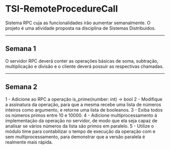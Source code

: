 # TSI-RemoteProcedureCall
 Sistema RPC cuja as funcionalidades irão aumentar semanalmente. O projeto é uma atividade proposta na disciplina de Sistemas Distribuidos.

<hr>

## Semana 1

O servidor RPC deverá conter as operações básicas de soma, subtração, multiplicação e divisão e o cliente deverá possuir as respectivas chamadas.

<hr>

## Semana 2

1 - Adicione ao RPC a operação is_prime(number: int) -> bool
2 - Modifique a assinatura da operação, para que a mesma recebe uma lista de números inteiros como argumento, e retorne uma lista de booleanos.
3 - Exiba todos os números primos entre 10 e 10000.
4 - Adicione multiprocessamento à implementação da operação no servidor, de modo que ela seja capaz de analisar se vários números da lista são primos em paralelo.
5 - Utilize o módulo time para contabilizar o tempo de execução da operação com e sem multiprocessamento, para demonstrar que a versão paralela é realmente mais rápida.